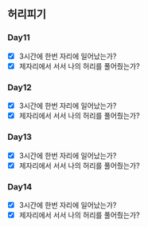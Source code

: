## 허리피기

### Day11
- [x] 3시간에 한번 자리에 일어났는가?
- [x] 제자리에서 서서 나의 허리를 풀어줬는가?
### Day12
- [x] 3시간에 한번 자리에 일어났는가?
- [x] 제자리에서 서서 나의 허리를 풀어줬는가?
### Day13 
- [x] 3시간에 한번 자리에 일어났는가?
- [x] 제자리에서 서서 나의 허리를 풀어줬는가?
### Day14
- [x] 3시간에 한번 자리에 일어났는가?
- [x] 제자리에서 서서 나의 허리를 풀어줬는가?

